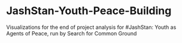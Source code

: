 # JashStan-Youth-Peace-Building
Visualizations for the end of project analysis for #JashStan: Youth as Agents of Peace, run by Search for Common Ground
